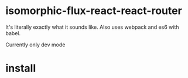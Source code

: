 # isomorphic-flux-react-react-router
It's literally exactly what it sounds like. Also uses webpack and es6 with babel.

Currently only dev mode

# install
